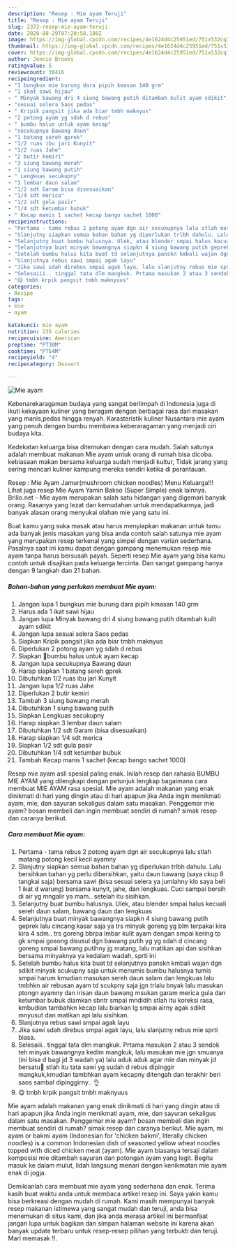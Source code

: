 ```yaml
---
description: "Resep : Mie ayam Teruji"
title: "Resep : Mie ayam Teruji"
slug: 2372-resep-mie-ayam-teruji
date: 2020-08-29T07:20:58.180Z
image: https://img-global.cpcdn.com/recipes/4e1624d4c25951ed/751x532cq70/mie-ayam-foto-resep-utama.jpg
thumbnail: https://img-global.cpcdn.com/recipes/4e1624d4c25951ed/751x532cq70/mie-ayam-foto-resep-utama.jpg
cover: https://img-global.cpcdn.com/recipes/4e1624d4c25951ed/751x532cq70/mie-ayam-foto-resep-utama.jpg
author: Jennie Brooks
ratingvalue: 5
reviewcount: 30416
recipeingredient:
- "1 bungkus mie burung dara pipih kmasan 140 grm"
- "1 ikat sawi hijau"
- " Minyak bawang dri 4 siung bawang putih ditambah kulit ayam sdikit"
- "sesuai selera Saos pedas"
- " Kripik pangsit jika ada biar tmbh maknyus"
- "2 potong ayam yg sdah d rebus"
- " bumbu halus untuk ayam kecap"
- "secukupnya Bawang daun"
- "1 batang sereh gprek"
- "1/2 ruas ibu jari Kunyit"
- "1/2 ruas Jahe"
- "2 butir kemiri"
- "3 siung bawang merah"
- "1 siung bawang putih"
- " Lengkuas secukupny"
- "3 lembar daun salam"
- "1/2 sdt Garam bisa disesuaikan"
- "1/4 sdt merica"
- "1/2 sdt gula pasir"
- "1/4 sdt ketumbar bubuk"
- " Kecap manis 1 sachet kecap bango sachet 1000"
recipeinstructions:
- "Pertama - tama rebus 2 potong ayam dgn air secukupnya lalu stlah matang potong kecil kecil ayamny"
- "Slanjutny siapkan semua bahan bahan yg diperlukan trlbh dahulu. Lalu bersihkan bahan yg perlu dibersihkan, yaitu daun bawang (saya ckup 8 tangkai saja) bersama sawi (bisa sesuai selera ya jumlahny klo saya beli 1 ikat d warung) bersama kunyit, jahe, dan lengkuas. Cuci sampai bersih di air yg mngalir ya mam.. setelah itu sisihkan."
- "Selanjutny buat bumbu halusnya. Ulek, atau blender smpai halus kecuali sereh daun salam, bawang daun dan lengkuas"
- "Selanjutnya buat minyak bawangnya siapkn 4 siung bawang putih geprek lalu cincang kasar saja ya trs minyak goreng yg blm terpakai kira kira 4 sdm.. trs goreng bbrpa lmbar kulit ayam dengan smpai kering tp gk smpai gosong disusul dgn bawang putih yg yg sdah d cincang goreng smpai bawang putihny jg matang, lalu matikan api dan sisihkan bersama minyaknya ya kedalam wadah, sprti ini"
- "Setelah bumbu halus kita buat td selanjutnya panskn kmbali wajan dgn sdikit minyak scukupny saja untuk menumis bumbu halusnya tumis smpai harum kmudian masukan sereh daun salam dan lengkuas lalu tmbhkn air rebusan ayam td scukpny saja jgn trlalu bnyak lalu masukan ptongn ayamny dan irisan daun bawang msukan garam merica gula dan ketumbar bubuk diamkan sbntr smpai mndidih stlah itu koreksi rasa, kmbudian tambahkn kecap lalu biarkan lg smpai airny agak sdikit mnyusut dan matikan api lalu sisihkan."
- "Slanjutnya rebus sawi smpai agak layu"
- "Jika sawi sdah direbus smpai agak layu, lalu slanjutny rebus mie sprti biasa."
- "Selesaiii.. tinggal tata dlm mangkuk. Prtama masukan 2 atau 3 sendok teh minyak bawangnya kedlm mangkuk, lalu masukan mie jgn smuanya (ini bisa d bagi jd 3 wadah ya) lalu aduk aduk agar mie dan minyak jd bersatu🥰 stlah itu tata sawi yg sudah d rebus dipinggir mangkuk,kmudian tambhkan ayam kecapny ditengah dan terakhir beri saos sambal dipinggirny.. 👌"
- "😋 tmbh krpik pangsit tmbh maknyuus"
categories:
- Recipe
tags:
- mie
- ayam

katakunci: mie ayam 
nutrition: 235 calories
recipecuisine: American
preptime: "PT30M"
cooktime: "PT54M"
recipeyield: "4"
recipecategory: Dessert

---
```



![Mie ayam](https://img-global.cpcdn.com/recipes/4e1624d4c25951ed/751x532cq70/mie-ayam-foto-resep-utama.jpg)

Kebenarekaragaman budaya yang sangat berlimpah di Indonesia juga di ikuti kekayaan kuliner yang beragam dengan berbagai rasa dari masakan yang manis,pedas hingga renyah. Karasteristik kuliner Nusantara mie ayam yang penuh dengan bumbu membawa keberaragaman yang menjadi ciri budaya kita.


Kedekatan keluarga bisa ditemukan dengan cara mudah. Salah satunya adalah membuat makanan Mie ayam untuk orang di rumah bisa dicoba. kebiasaan makan bersama keluarga sudah menjadi kultur, Tidak jarang yang sering mencari kuliner kampung mereka sendiri ketika di perantauan.

Resep : Mie Ayam Jamur(mushroom chicken noodles) Menu Keluarga!!! Lihat juga resep Mie Ayam Yamin Bakso (Super Simple) enak lainnya. Brilio.net - Mie ayam merupakan salah satu hidangan yang digemari banyak orang. Rasanya yang lezat dan kemudahan untuk mendapatkannya, jadi banyak alasan orang menyukai olahan mie yang satu ini.

Buat kamu yang suka masak atau harus menyiapkan makanan untuk tamu ada banyak jenis masakan yang bisa anda contoh salah satunya mie ayam yang merupakan resep terkenal yang simpel dengan varian sederhana. Pasalnya saat ini kamu dapat dengan gampang menemukan resep mie ayam tanpa harus bersusah payah.
Seperti resep Mie ayam yang bisa kamu contoh untuk disajikan pada keluarga tercinta. Dan sangat gampang hanya dengan 9 langkah dan 21 bahan.


<!--inarticleads1-->

##### Bahan-bahan yang perlukan membuat Mie ayam:

1. Jangan lupa 1 bungkus mie burung dara pipih kmasan 140 grm
1. Harus ada 1 ikat sawi hijau
1. Jangan lupa  Minyak bawang dri 4 siung bawang putih ditambah kulit ayam sdikit
1. Jangan lupa sesuai selera Saos pedas
1. Siapkan  Kripik pangsit jika ada biar tmbh maknyus
1. Diperlukan 2 potong ayam yg sdah d rebus
1. Siapkan  🐾bumbu halus untuk ayam kecap
1. Jangan lupa secukupnya Bawang daun
1. Harap siapkan 1 batang sereh gprek
1. Dibutuhkan 1/2 ruas ibu jari Kunyit
1. Jangan lupa 1/2 ruas Jahe
1. Diperlukan 2 butir kemiri
1. Tambah 3 siung bawang merah
1. Dibutuhkan 1 siung bawang putih
1. Siapkan  Lengkuas secukupny
1. Harap siapkan 3 lembar daun salam
1. Dibutuhkan 1/2 sdt Garam (bisa disesuaikan)
1. Harap siapkan 1/4 sdt merica
1. Siapkan 1/2 sdt gula pasir
1. Dibutuhkan 1/4 sdt ketumbar bubuk
1. Tambah  Kecap manis 1 sachet (kecap bango sachet 1000)


Resep mie ayam asli spesial paling enak. Inilah resep dan rahasia BUMBU MIE AYAM yang dilengkapi dengan petunjuk lengkap bagaimana cara membuat MIE AYAM rasa spesial. Mie ayam adalah makanan yang enak dinikmati di hari yang dingin atau di hari apapun jika Anda ingin menikmati ayam, mie, dan sayuran sekaligus dalam satu masakan. Penggemar mie ayam? bosan membeli dan ingin membuat sendiri di rumah? simak resep dan caranya berikut. 

<!--inarticleads2-->

##### Cara membuat  Mie ayam:

1. Pertama - tama rebus 2 potong ayam dgn air secukupnya lalu stlah matang potong kecil kecil ayamny
1. Slanjutny siapkan semua bahan bahan yg diperlukan trlbh dahulu. Lalu bersihkan bahan yg perlu dibersihkan, yaitu daun bawang (saya ckup 8 tangkai saja) bersama sawi (bisa sesuai selera ya jumlahny klo saya beli 1 ikat d warung) bersama kunyit, jahe, dan lengkuas. Cuci sampai bersih di air yg mngalir ya mam.. setelah itu sisihkan.
1. Selanjutny buat bumbu halusnya. Ulek, atau blender smpai halus kecuali sereh daun salam, bawang daun dan lengkuas
1. Selanjutnya buat minyak bawangnya siapkn 4 siung bawang putih geprek lalu cincang kasar saja ya trs minyak goreng yg blm terpakai kira kira 4 sdm.. trs goreng bbrpa lmbar kulit ayam dengan smpai kering tp gk smpai gosong disusul dgn bawang putih yg yg sdah d cincang goreng smpai bawang putihny jg matang, lalu matikan api dan sisihkan bersama minyaknya ya kedalam wadah, sprti ini
1. Setelah bumbu halus kita buat td selanjutnya panskn kmbali wajan dgn sdikit minyak scukupny saja untuk menumis bumbu halusnya tumis smpai harum kmudian masukan sereh daun salam dan lengkuas lalu tmbhkn air rebusan ayam td scukpny saja jgn trlalu bnyak lalu masukan ptongn ayamny dan irisan daun bawang msukan garam merica gula dan ketumbar bubuk diamkan sbntr smpai mndidih stlah itu koreksi rasa, kmbudian tambahkn kecap lalu biarkan lg smpai airny agak sdikit mnyusut dan matikan api lalu sisihkan.
1. Slanjutnya rebus sawi smpai agak layu
1. Jika sawi sdah direbus smpai agak layu, lalu slanjutny rebus mie sprti biasa.
1. Selesaiii.. tinggal tata dlm mangkuk. Prtama masukan 2 atau 3 sendok teh minyak bawangnya kedlm mangkuk, lalu masukan mie jgn smuanya (ini bisa d bagi jd 3 wadah ya) lalu aduk aduk agar mie dan minyak jd bersatu🥰 stlah itu tata sawi yg sudah d rebus dipinggir mangkuk,kmudian tambhkan ayam kecapny ditengah dan terakhir beri saos sambal dipinggirny.. 👌
1. 😋 tmbh krpik pangsit tmbh maknyuus


Mie ayam adalah makanan yang enak dinikmati di hari yang dingin atau di hari apapun jika Anda ingin menikmati ayam, mie, dan sayuran sekaligus dalam satu masakan. Penggemar mie ayam? bosan membeli dan ingin membuat sendiri di rumah? simak resep dan caranya berikut. Mie ayam, mi ayam or bakmi ayam (Indonesian for &#39;chicken bakmi&#39;, literally chicken noodles) is a common Indonesian dish of seasoned yellow wheat noodles topped with diced chicken meat (ayam). Mie ayam biasanya tersaji dalam komposisi mie ditambah sayuran dan potongan ayam yang legit. Begitu masuk ke dalam mulut, lidah langsung menari dengan kenikmatan mie ayam enak di jogja. 

Demikianlah cara membuat mie ayam yang sederhana dan enak. Terima kasih buat waktu anda untuk membaca artikel resep ini. Saya yakin kamu bisa berkreasi dengan mudah di rumah. Kami masih mempunyai banyak resep makanan istimewa yang sangat mudah dan teruji, anda bisa menemukan di situs kami, dan jika anda merasa artikel ini bermanfaat jangan lupa untuk bagikan dan simpan halaman website ini karena akan banyak update terbaru untuk resep-resep pilihan yang terbukti dan teruji. Mari memasak !!. 
